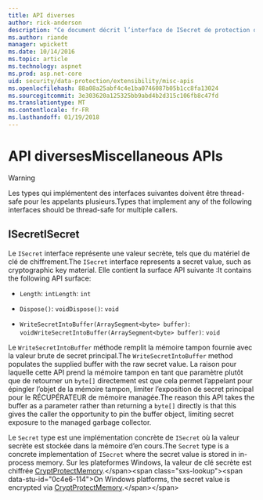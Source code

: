 ```yaml
---
title: API diverses
author: rick-anderson
description: "Ce document décrit l’interface de ISecret de protection de données ASP.NET Core."
ms.author: riande
manager: wpickett
ms.date: 10/14/2016
ms.topic: article
ms.technology: aspnet
ms.prod: asp.net-core
uid: security/data-protection/extensibility/misc-apis
ms.openlocfilehash: 88a08a25abf4c4e1ba0746087b05b1cc8fa13024
ms.sourcegitcommit: 3e303620a125325bb9abd4b2d315c106fb8c47fd
ms.translationtype: MT
ms.contentlocale: fr-FR
ms.lasthandoff: 01/19/2018
---
```

# <a name="miscellaneous-apis"></a><span data-ttu-id="0c4e6-103">API diverses</span><span class="sxs-lookup"><span data-stu-id="0c4e6-103">Miscellaneous APIs</span></span>

<a name="data-protection-extensibility-mics-apis"></a>

>[!WARNING]
> <span data-ttu-id="0c4e6-104">Les types qui implémentent des interfaces suivantes doivent être thread-safe pour les appelants plusieurs.</span><span class="sxs-lookup"><span data-stu-id="0c4e6-104">Types that implement any of the following interfaces should be thread-safe for multiple callers.</span></span>

## <a name="isecret"></a><span data-ttu-id="0c4e6-105">ISecret</span><span class="sxs-lookup"><span data-stu-id="0c4e6-105">ISecret</span></span>

<span data-ttu-id="0c4e6-106">Le `ISecret` interface représente une valeur secrète, tels que du matériel de clé de chiffrement.</span><span class="sxs-lookup"><span data-stu-id="0c4e6-106">The `ISecret` interface represents a secret value, such as cryptographic key material.</span></span> <span data-ttu-id="0c4e6-107">Elle contient la surface API suivante :</span><span class="sxs-lookup"><span data-stu-id="0c4e6-107">It contains the following API surface:</span></span>

* <span data-ttu-id="0c4e6-108">`Length`: `int`</span><span class="sxs-lookup"><span data-stu-id="0c4e6-108">`Length`: `int`</span></span>

* <span data-ttu-id="0c4e6-109">`Dispose()`: `void`</span><span class="sxs-lookup"><span data-stu-id="0c4e6-109">`Dispose()`: `void`</span></span>

* <span data-ttu-id="0c4e6-110">`WriteSecretIntoBuffer(ArraySegment<byte> buffer)`: `void`</span><span class="sxs-lookup"><span data-stu-id="0c4e6-110">`WriteSecretIntoBuffer(ArraySegment<byte> buffer)`: `void`</span></span>

<span data-ttu-id="0c4e6-111">Le `WriteSecretIntoBuffer` méthode remplit la mémoire tampon fournie avec la valeur brute de secret principal.</span><span class="sxs-lookup"><span data-stu-id="0c4e6-111">The `WriteSecretIntoBuffer` method populates the supplied buffer with the raw secret value.</span></span> <span data-ttu-id="0c4e6-112">La raison pour laquelle cette API prend la mémoire tampon en tant que paramètre plutôt que de retourner un `byte[]` directement est que cela permet l’appelant pour épingler l’objet de la mémoire tampon, limiter l’exposition de secret principal pour le RÉCUPÉRATEUR de mémoire managée.</span><span class="sxs-lookup"><span data-stu-id="0c4e6-112">The reason this API takes the buffer as a parameter rather than returning a `byte[]` directly is that this gives the caller the opportunity to pin the buffer object, limiting secret exposure to the managed garbage collector.</span></span>

<span data-ttu-id="0c4e6-113">Le `Secret` type est une implémentation concrète de `ISecret` où la valeur secrète est stockée dans la mémoire d’en cours.</span><span class="sxs-lookup"><span data-stu-id="0c4e6-113">The `Secret` type is a concrete implementation of `ISecret` where the secret value is stored in in-process memory.</span></span> <span data-ttu-id="0c4e6-114">Sur les plateformes Windows, la valeur de clé secrète est chiffrée [CryptProtectMemory](https://msdn.microsoft.com/library/windows/desktop/aa380262(v=vs.85).aspx).</span><span class="sxs-lookup"><span data-stu-id="0c4e6-114">On Windows platforms, the secret value is encrypted via [CryptProtectMemory](https://msdn.microsoft.com/library/windows/desktop/aa380262(v=vs.85).aspx).</span></span>
